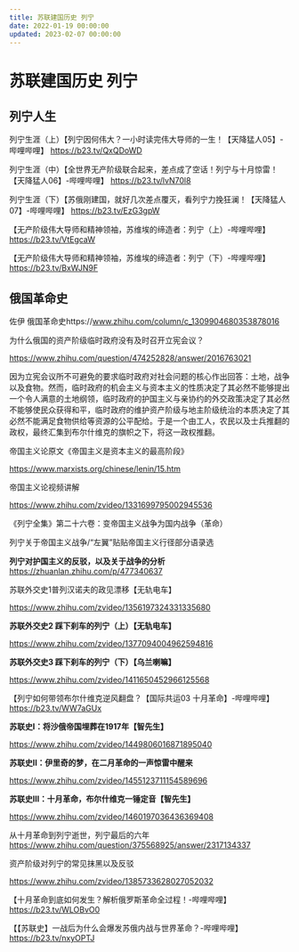 ```yaml
---
title: 苏联建国历史 列宁
date: 2022-01-19 00:00:00
updated: 2023-02-07 00:00:00
---
```


# 苏联建国历史 列宁

## 列宁人生

列宁生涯（上）【列宁因何伟大？一小时读完伟大导师的一生！【天降猛人05】-哔哩哔哩】 https://b23.tv/QxQDoWD

列宁生涯（中）【全世界无产阶级联合起来，差点成了空话！列宁与十月惊雷！【天降猛人06】-哔哩哔哩】 https://b23.tv/lvN70l8

列宁生涯（下）【苏俄刚建国，就好几次差点覆灭，看列宁力挽狂澜！【天降猛人07】-哔哩哔哩】 https://b23.tv/EzG3gpW

【无产阶级伟大导师和精神领袖，苏维埃的缔造者：列宁（上）-哔哩哔哩】 https://b23.tv/VtEgcaW

【无产阶级伟大导师和精神领袖，苏维埃的缔造者：列宁（下）-哔哩哔哩】 https://b23.tv/BxWJN9F

## 俄国革命史

佐伊 俄国革命史https://www.zhihu.com/column/c_1309904680353878016

为什么俄国的资产阶级临时政府没有及时召开立宪会议？

https://www.zhihu.com/question/474252828/answer/2016763021

因为立宪会议所不可避免的要求临时政府对社会问题的核心作出回答：土地，战争以及食物。然而，临时政府的机会主义与资本主义的性质决定了其必然不能够提出一个令人满意的土地纲领，临时政府的护国主义与亲协约的外交政策决定了其必然不能够使民众获得和平，临时政府的维护资产阶级与地主阶级统治的本质决定了其必然不能满足食物供给等资源的公平配给。于是一个由工人，农民以及士兵推翻的政权，最终汇集到布尔什维克的旗帜之下，将这一政权推翻。

帝国主义论原文《帝国主义是资本主义的最高阶段》

https://www.marxists.org/chinese/lenin/15.htm

帝国主义论视频讲解

https://www.zhihu.com/zvideo/1331699795002945536

《列宁全集》第二十六卷：变帝国主义战争为国内战争（革命）

列宁关于帝国主义战争/“左翼”贴贴帝国主义行径部分语录选

**列宁对护国主义的反驳，以及关于战争的分析**
https://zhuanlan.zhihu.com/p/477340637

苏联外交史1普列汉诺夫的政见漂移【无轨电车】

https://www.zhihu.com/zvideo/1356197324331335680

**苏联外交史2 踩下刹车的列宁（上）【无轨电车】**

https://www.zhihu.com/zvideo/1377094004962594816

**苏联外交史3 踩下刹车的列宁（下）【乌兰喇嘛】**

https://www.zhihu.com/zvideo/1411650452966125568

【列宁如何带领布尔什维克逆风翻盘？【国际共运03 十月革命】-哔哩哔哩】 https://b23.tv/WW7aGUx

**苏联史Ⅰ：将沙俄帝国埋葬在1917年【智先生】**

https://www.zhihu.com/zvideo/1449806016871895040

**苏联史II：伊里奇的梦，在二月革命的一声惊雷中醒来**

https://www.zhihu.com/zvideo/1455123711154589696

**苏联史Ⅲ：十月革命，布尔什维克一锤定音【智先生】**

https://www.zhihu.com/zvideo/1460197036436369408

从十月革命到列宁逝世，列宁最后的六年 https://www.zhihu.com/question/375568925/answer/2317134337

资产阶级对列宁的常见抹黑以及反驳

https://www.zhihu.com/zvideo/1385733628027052032

【十月革命到底如何发生？解析俄罗斯革命全过程！-哔哩哔哩】 https://b23.tv/WLOBvO0

【【苏联史】一战后为什么会爆发苏俄内战与世界革命？-哔哩哔哩】 https://b23.tv/nxyOPTJ
